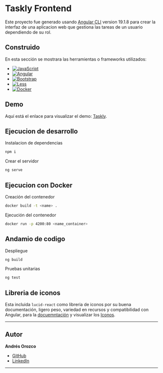 # Taskly Frontend

Este proyecto fue generado usando [Angular CLI](https://github.com/angular/angular-cli) version 19.1.8 para crear la interfaz de una aplicacion web que gestiona las tareas de un usuario dependiendo de su rol.


## Construido

En esta sección se mostrara las herramientas o frameworks utilizados:

* [![JavaScript](https://img.shields.io/badge/JavaScript-F7DF1E?logo=javascript&logoColor=000)](#)
* [![Angular](https://img.shields.io/badge/Angular-%23DD0031.svg?logo=angular&logoColor=white)](#)
* [![Bootstrap](https://img.shields.io/badge/Bootstrap-7952B3?logo=bootstrap&logoColor=fff)](#)
* [![Less](https://img.shields.io/badge/Less-1D365D?logo=less&logoColor=fff)](#)
* [![Docker](https://img.shields.io/badge/Docker-2496ED?logo=docker&logoColor=fff)](#)

## Demo

Aquí está el enlace para visualizar el demo: [Taskly]().

## Ejecucion de desarrollo

Instalacion de dependencias
```bash
npm i
```

Crear el servidor
```bash
ng serve
```

## Ejecucion con Docker

Creación del contenedor
```bash
docker build -t <name> .
```

Ejecución del contenedor
```bash
docker run -p 4200:80 <name_container>
```

## Andamio de codigo

Despliegue
```bash
ng build
```

Pruebas unitarias
```bash
ng test
```

## Libreria de iconos

Esta incluida `lucid-react` como libreria de iconos por su buena documentación, ligero peso, variedad en recursos y compatibilidad con Angular, para la [docuemntación](https://lucide.dev/guide/packages/lucide-angular) y visualizar los [Iconos](https://lucide.dev/icons/).

---

## Autor

**Andrés Orozco**
- [GitHub](https://github.com/AndresOrozcoDev)
- [LinkedIn](https://www.linkedin.com/in/andresorozcodev/)

---
